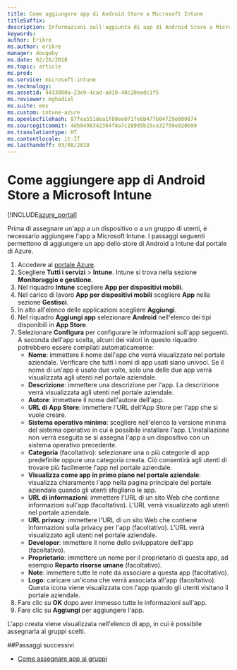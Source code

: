 ```yaml
---
title: Come aggiungere app di Android Store a Microsoft Intune
titleSuffix: 
description: Informazioni sull'aggiunta di app di Android Store a Microsoft Intune.
keywords: 
author: Erikre
ms.author: erikre
manager: dougeby
ms.date: 02/26/2018
ms.topic: article
ms.prod: 
ms.service: microsoft-intune
ms.technology: 
ms.assetid: 4433000a-23e9-4cad-a818-48c28eedc1f5
ms.reviewer: mghadial
ms.suite: ems
ms.custom: intune-azure
ms.openlocfilehash: 87fea551dea1f80ee071fe6b477b84729e000874
ms.sourcegitcommit: 4db0498342364f8a7c28995b15ce32759e920b99
ms.translationtype: HT
ms.contentlocale: it-IT
ms.lasthandoff: 03/08/2018
---
```

# <a name="how-to-add-android-store-apps-to-microsoft-intune"></a>Come aggiungere app di Android Store a Microsoft Intune

[!INCLUDE[azure_portal](./includes/azure_portal.md)]

Prima di assegnare un'app a un dispositivo o a un gruppo di utenti, è necessario aggiungere l'app a Microsoft Intune. I passaggi seguenti permettono di aggiungere un app dello store di Android a Intune dal portale di Azure.

1. Accedere al [portale Azure](https://portal.azure.com).
2. Scegliere **Tutti i servizi** > **Intune**. Intune si trova nella sezione **Monitoraggio e gestione**.
3. Nel riquadro **Intune** scegliere **App per dispositivi mobili**.
4. Nel carico di lavoro **App per dispositivi mobili** scegliere **App** nella sezione **Gestisci**.
5. In alto all'elenco delle applicazioni scegliere **Aggiungi**.
6. Nel riquadro **Aggiungi app** selezionare **Android** nell'elenco dei tipi disponibili in **App Store**.
7. Selezionare **Configura** per configurare le informazioni sull'app seguenti. A seconda dell'app scelta, alcuni dei valori in questo riquadro potrebbero essere compilati automaticamente:
    - **Nome**: immettere il nome dell'app che verrà visualizzato nel portale aziendale. Verificare che tutti i nomi di app usati siano univoci. Se il nome di un'app è usato due volte, solo una delle due app verrà visualizzata agli utenti nel portale aziendale.
    - **Descrizione**: immettere una descrizione per l'app. La descrizione verrà visualizzata agli utenti nel portale aziendale.
    - **Autore**: immettere il nome dell'autore dell'app.
    - **URL di App Store**: immettere l'URL dell'App Store per l'app che si vuole creare.
    - **Sistema operativo minimo**: scegliere nell'elenco la versione minima del sistema operativo in cui è possibile installare l'app. L'installazione non verrà eseguita se si assegna l'app a un dispositivo con un sistema operativo precedente.
    - **Categoria** (facoltativo): selezionare una o più categorie di app predefinite oppure una categoria creata. Ciò consentirà agli utenti di trovare più facilmente l'app nel portale aziendale.
    - **Visualizza come app in primo piano nel portale aziendale**: visualizza chiaramente l'app nella pagina principale del portale aziendale quando gli utenti sfogliano le app.
    - **URL di informazioni**: immettere l'URL di un sito Web che contiene informazioni sull'app (facoltativo). L'URL verrà visualizzato agli utenti nel portale aziendale.
    - **URL privacy**: immettere l'URL di un sito Web che contiene informazioni sulla privacy per l'app (facoltativo). L'URL verrà visualizzato agli utenti nel portale aziendale.
    - **Developer**: immettere il nome dello sviluppatore dell'app (facoltativo).
    - **Proprietario**: immettere un nome per il proprietario di questa app, ad esempio **Reparto risorse umane** (facoltativo).
    - **Note**: immettere tutte le note da associare a questa app (facoltativo).
    - **Logo**: caricare un'icona che verrà associata all'app (facoltativo). Questa icona viene visualizzata con l'app quando gli utenti visitano il portale aziendale.
8. Fare clic su **OK** dopo aver immesso tutte le informazioni sull'app.
9. Fare clic su **Aggiungi** per aggiungere l'app.

L'app creata viene visualizzata nell'elenco di app, in cui è possibile assegnarla ai gruppi scelti. 

##<a name="next-steps"></a>Passaggi successivi

- [Come assegnare app ai gruppi](apps-deploy.md)